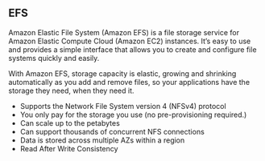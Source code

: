 ## EFS

Amazon Elastic File System (Amazon EFS) is a file storage service for Amazon Elastic Compute Cloud (Amazon EC2) instances. It’s easy to use and provides a simple interface that allows you to create and configure file systems quickly and easily.

With Amazon EFS, storage capacity is elastic, growing and shrinking automatically as you add and remove files, so your applications have the storage they need, when they need it.

- Supports the Network File System version 4 NFSv4 protocol
- You only pay for the storage you use (no pre-provisioning required.)
- Can scale up to the petabytes
- Can support thousands of concurrent NFS connections
- Data is stored across multiple AZs within a region
- Read After Write Consistency

